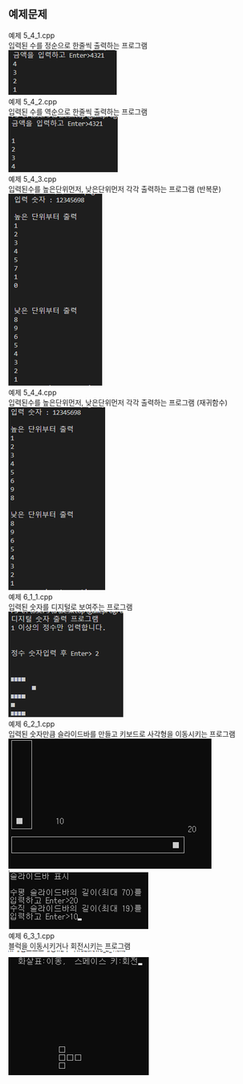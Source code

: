 ## 예제문제

예제 5_4_1.cpp  
입력된 수를 정순으로 한줄씩 출력하는 프로그램  
<img src="https://github.com/JeonSangHoon0711/2023-gameprogramming/blob/main/3week/image/5_4_1.png?raw=true">  
예제 5_4_2.cpp  
입력된 수를 역순으로 한줄씩 출력하는 프로그램  
<img src="https://github.com/JeonSangHoon0711/2023-gameprogramming/blob/main/3week/image/5_4_2.png?raw=true">  
예제 5_4_3.cpp  
입력된수를 높은단위먼저, 낮은단위먼저 각각 출력하는 프로그램 (반복문)  
<img src="https://github.com/JeonSangHoon0711/2023-gameprogramming/blob/main/3week/image/5_4_3.png?raw=true">  
예제 5_4_4.cpp  
입력된수를 높은단위먼저, 낮은단위먼저 각각 출력하는 프로그램 (재귀함수)  
<img src="https://github.com/JeonSangHoon0711/2023-gameprogramming/blob/main/3week/image/5_4_4.png?raw=true">  
예제 6_1_1.cpp  
입력된 숫자를 디지털로 보여주는 프로그램  
<img src="https://github.com/JeonSangHoon0711/2023-gameprogramming/blob/main/3week/image/6_1_1.png?raw=true">  
예제 6_2_1.cpp  
입력된 숫자만큼 슬라이드바를 만들고 키보드로 사각형을 이동시키는 프로그램  
<img src="https://github.com/JeonSangHoon0711/2023-gameprogramming/blob/main/3week/image/6_2_1.PNG?raw=true">  
<img src="https://github.com/JeonSangHoon0711/2023-gameprogramming/blob/main/3week/image/6_2_1_1.png?raw=true">  
예제 6_3_1.cpp  
블럭을 이동시키거나 회전시키는 프로그램  
<img src="https://github.com/JeonSangHoon0711/2023-gameprogramming/blob/main/3week/image/6_3_1.png?raw=true">
